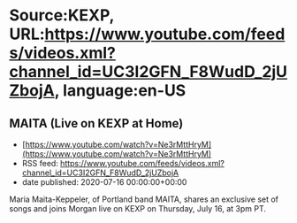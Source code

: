 # Source:KEXP, URL:https://www.youtube.com/feeds/videos.xml?channel_id=UC3I2GFN_F8WudD_2jUZbojA, language:en-US

## MAITA (Live on KEXP at Home)
 - [https://www.youtube.com/watch?v=Ne3rMttHryM](https://www.youtube.com/watch?v=Ne3rMttHryM)
 - RSS feed: https://www.youtube.com/feeds/videos.xml?channel_id=UC3I2GFN_F8WudD_2jUZbojA
 - date published: 2020-07-16 00:00:00+00:00

Maria Maita-Keppeler, of Portland band MAITA, shares an exclusive set of songs and joins Morgan live on KEXP on Thursday, July 16, at 3pm PT.

